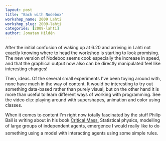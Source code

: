 ```yaml
---
layout: post
title: "Back with Nodebox"
workshop_name: 2009 Lahti
workshop_slug: 2009-lahti
categories: [2009-lahti]
author: Jonatan Hildén
---
```

After the initial confusion of waking up at 6.20 and arriving in Lahti not exactly knowing where to head the workshop is starting to look promising. The new version of Nodebox seems cool: especially the increase in speed, and that the graphical output now also can be directly manipulated feel like interesting changes!

Then, ideas. Of the several small experiments I've been toying around with, none have much in the way of content. It would be interesting to try out something data-based rather than purely visual, but on the other hand it is more than useful to learn different ways of working with programming. See the video clip: playing around with supershapes, animation and color using classes. <object width="425" height="350" data="http://www.youtube.com/v/36c7nNOnHk4" type="application/x-shockwave-flash"><param name="src" value="http://www.youtube.com/v/36c7nNOnHk4" /></object><a href="http://www.youtube.com/watch?v=36c7nNOnHk4"></a>

When it comes to content I'm right now totally fascinated by the stuff Philip Ball is writing about in his book <a href="http://www.agrfoto.com/philipball/criticalmass.php" target="_blank">Critical Mass.</a> Statistical physics, modelling of large groups of independent agents, emergence I would really like to do something using a model with interacting agents using some simple rules.
